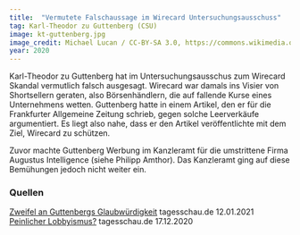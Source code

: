 ```yaml
---
title:  "Vermutete Falschaussage im Wirecard Untersuchungsausschuss"
tag: Karl-Theodor zu Guttenberg (CSU)
image: kt-guttenberg.jpg
image_credit: Michael Lucan / CC-BY-SA 3.0, https://commons.wikimedia.org/wiki/File:2017-09-06_CSU_KT_zu_Guttenberg_666_(cropped).JPG
year: 2020
---
```


Karl-Theodor zu Guttenberg hat im Untersuchungsausschus zum Wirecard Skandal vermutlich falsch ausgesagt.
Wirecard war damals ins Visier von Shortsellern geraten, also Börsenhändlern, die auf fallende Kurse eines Unternehmens
wetten. Guttenberg hatte in einem Artikel, den er für die Frankfurter Allgemeine Zeitung schrieb, gegen solche
Leerverkäufe argumentiert. Es liegt also nahe, dass er den Artikel veröffentlichte mit dem Ziel, Wirecard zu schützen.

Zuvor machte Guttenberg Werbung im Kanzleramt für die umstrittene Firma Augustus Intelligence (siehe Philipp Amthor).
Das Kanzleramt ging auf diese Bemühungen jedoch nicht weiter ein.

<!--more-->

### Quellen

[Zweifel an Guttenbergs Glaubwürdigkeit][tagesschau1] tagesschau.de 12.01.2021  
[Peinlicher Lobbyismus?][tagesschau2] tagesschau.de 17.12.2020

[tagesschau1]: https://www.tagesschau.de/inland/innenpolitik/guttenberg-wirecard-101.html
[tagesschau2]: https://www.tagesschau.de/wirtschaft/unternehmen/wirecard-zu-guttenberg-lobbyismus-101.html

